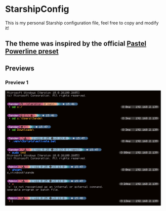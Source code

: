 # StarshipConfig

This is my personal Starship configuration file, feel free to copy and modify it!

## The theme was inspired by the official [Pastel Powerline preset](https://starship.rs/presets/pastel-powerline#pastel-powerline-preset)

## Previews

### Preview 1

![Preview Nr. 1](assets/Preview_1.png)

